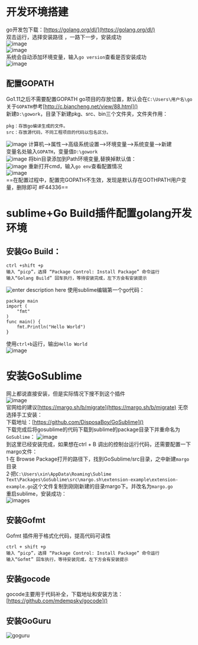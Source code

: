 # 开发环境搭建
go开发包下载：[https://golang.org/dl/](https://golang.org/dl/)  
双击运行，选择安装路径  ，一路下一步，安装成功  
![image](./images/1623037965522.png)    
![image](./images/1622992330119.png)    
系统会自动添加环境变量，输入```go version```查看是否安装成功  
![image](./images/1622995687515.png)  
## 配置GOPATH
Go1.11之后不需要配置GOPATH
go项目的存放位置，默认会在```C:\Users\用户名\go```
关于`GOPATH`参考[http://c.biancheng.net/view/88.html]()  
新建`D:\gowork`，目录下新建pkg、src、bin三个文件夹，文件夹作用：  
```bin：存放go install命名生成的可执行文件。
pkg：存放go编译生成的文件。
src：存放源代码，不同工程项目的代码以包名区分。
```
![image](./images/1622998129933.png)
计算机-->属性-->高级系统设置-->环境变量-->系统变量-->新建  
变量名处输入```GOPATH```，变量值`D:\gowork`  
![image](./images/1622997547588.png)
将bin目录添加到Path环境变量,替换掉默认值：  
![image](./images/1622998080679.png)
重新打开cmd，输入`go env`查看配置情况  
![image](./images/1622998574209.png)  
==在配置过程中，配置完GOPATH不生效，发现是默认存在GOTHPATH用户变量，删除即可 #F44336==
# sublime+Go Build插件配置golang开发环境  
## 安装Go Build：  
```
ctrl +shift +p
输入 “picp”，选择 “Package Control: Install Package” 命令运行
输入“Golang Build” 回车执行，等待安装完成，左下方会有安装提示
```
![enter description here](./images/1623031927686.png) 
使用sublime编辑第一个go代码：  
```
package main
import (
    "fmt"
)
func main() {
    fmt.Println("Hello World")
}
```
使用`ctrl+b`运行，输出`Hello World`  
![image](./images/1623077611845.png)
# 安装GoSublime
网上都说直接安装，但是实际情况下搜不到这个插件  
![image](./images/1623034197006.png)  
官网给的建议[https://margo.sh/b/migrate](https://margo.sh/b/migrate)
无奈选择手工安装：  
下载地址：[https://github.com/DisposaBoy/GoSublime]()  
下载完成后将gosublime的代码下载到sublime的package目录下并重命名为`GoSublime`：
![image](./images/1623082759161.png)  
到这里已经安装完成，如果想在ctrl + B 调出的控制台运行代码，还需要配置一下margo文件：  
1·在 Browse Package打开的路径下，找到GoSublime/src目录，之中新建`margo`目录  
2·把`C:\Users\xin\AppData\Roaming\Sublime Text\Packages\GoSublime\src\margo.sh\extension-example\extension-example.go`这个文件复制到刚刚新建的目录margo下。并改名为`margo.go`  
重启sublime，安装成功：  
![images](./images/1623083279643.png)

## 安装Gofmt  
Gofmt 插件用于格式化代码，提高代码可读性  
```
ctrl + shift +p
输入 “picp”，选择 “Package Control: Install Package” 命令运行
输入“Gofmt” 回车执行，等待安装完成，左下方会有安装提示
```
## 安装gocode  
gocode主要用于代码补全，下载地址和安装方法：  
[https://github.com/mdempsky/gocode]()  
## 安装GoGuru
![goguru](./images/1623076628375.png)
